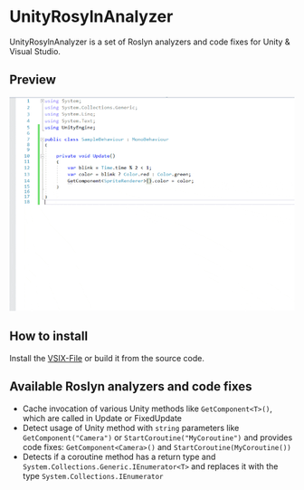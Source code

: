 # UnityRosylnAnalyzer

UnityRosylnAnalyzer is a set of Roslyn analyzers and code fixes for Unity & Visual Studio.

## Preview

![Preview](https://raw.githubusercontent.com/dotjpg3141/UnityRosylnAnalyzer/master/Images/preview.gif)

## How to install

Install the [VSIX-File](https://github.com/dotjpg3141/UnityRosylnAnalyzer/releases/latest) or build it from the source code.

## Available Roslyn analyzers and code fixes

- Cache invocation of various Unity methods like `GetComponent<T>()`, which are called in Update or FixedUpdate
- Detect usage of Unity method with `string` parameters like `GetComponent("Camera")` or `StartCoroutine("MyCoroutine")` and provides code fixes: `GetComponent<Camera>()` and `StartCoroutine(MyCoroutine())`
- Detects if a coroutine method has a return type and `System.Collections.Generic.IEnumerator<T>` and replaces it with  the type `System.Collections.IEnumerator`
